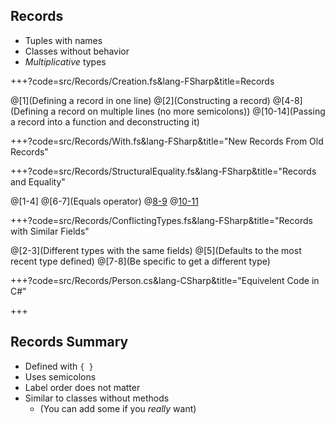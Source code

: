 ## Records

* Tuples with names
* Classes without behavior
* _Multiplicative_ types

+++?code=src/Records/Creation.fs&lang-FSharp&title=Records

@[1](Defining a record in one line)
@[2](Constructing a record)
@[4-8](Defining a record on multiple lines (no more semicolons))
@[10-14](Passing a record into a function and deconstructing it)

+++?code=src/Records/With.fs&lang-FSharp&title="New Records From Old Records"

+++?code=src/Records/StructuralEquality.fs&lang-FSharp&title="Records and Equality"

@[1-4]
@[6-7](Equals operator)
@[8-9](Object.Equals)
@[10-11](Object.ReferenceEquals)

+++?code=src/Records/ConflictingTypes.fs&lang-FSharp&title="Records with Similar Fields"

@[2-3](Different types with the same fields)
@[5](Defaults to the most recent type defined)
@[7-8](Be specific to get a different type)

+++?code=src/Records/Person.cs&lang-CSharp&title="Equivelent Code in C#"

+++

## Records Summary

* Defined with `{ }`
* Uses semicolons
* Label order does not matter
* Similar to classes without methods
  * (You can add some if you _really_ want)